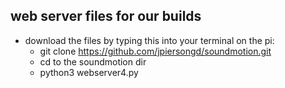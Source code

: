 ## web server files for our builds
* download the files by typing this into your terminal on the pi:
  * git clone https://github.com/jpiersongd/soundmotion.git
  * cd to the soundmotion dir
  * python3 webserver4.py
